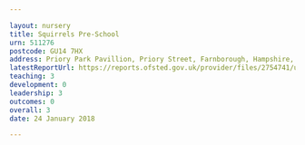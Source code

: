 ```yaml
---

layout: nursery
title: Squirrels Pre-School
urn: 511276
postcode: GU14 7HX
address: Priory Park Pavillion, Priory Street, Farnborough, Hampshire, GU14 7HX
latestReportUrl: https://reports.ofsted.gov.uk/provider/files/2754741/urn/511276.pdf
teaching: 3
development: 0
leadership: 3
outcomes: 0
overall: 3
date: 24 January 2018

---
```

